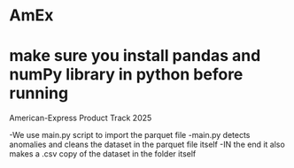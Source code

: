 # AmEx
# make sure you install pandas and numPy library in python before running

American-Express Product Track 2025

-We use main.py script to import the parquet file 
-main.py detects anomalies and cleans the dataset in the parquet file itself
-IN the end it also makes a .csv copy of the dataset in the folder itself
